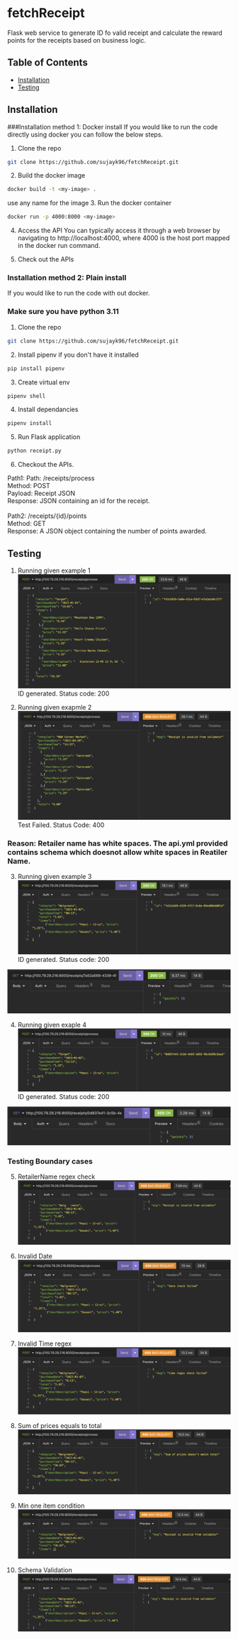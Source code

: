 # fetchReceipt

Flask web service to generate ID fo valid receipt and calculate the reward points for the receipts based on business logic.

## Table of Contents

- [Installation](#installation)
- [Testing](#testing)

## Installation

###Installation method 1: Docker install
If you would like to run the code directly using docker you can follow the below steps.

1. Clone the repo
```bash
git clone https://github.com/sujayk96/fetchReceipt.git
```
2. Build the docker image
```bash
docker build -t <my-image> .
```
use any name for the image
3. Run the docker container
```bash
docker run -p 4000:8000 <my-image>
```
4. Access the API
You can typically access it through a web browser by navigating to http://localhost:4000, where 4000 is the host port mapped in the docker run command.

5. Check out the APIs <br>


### Installation method 2: Plain install
If you would like to run the code with out docker.
### Make sure you have python 3.11
1. Clone the repo
```bash
git clone https://github.com/sujayk96/fetchReceipt.git
```

2. Install pipenv if you don't have it installed
```bash
pip install pipenv
```

3. Create virtual env
```bash
pipenv shell
```

4. Install dependancies
```bash
pipenv install
```

5. Run Flask application
```bash
python receipt.py
```

6. Checkout the APIs.

Path1: Path: /receipts/process <br>
Method: POST <br>
Payload: Receipt JSON <br>
Response: JSON containing an id for the receipt.<br><br>
Path2: /receipts/{id}/points<br>
Method: GET<br>
Response: A JSON object containing the number of points awarded.<br>

## Testing
1. Running given example 1
![Alt text](image.png)
ID generated. Status code: 200

2. Running given exapmle 2
![Alt text](image-1.png)
Test Failed. Status Code: 400
### Reason: Retailer name has white spaces. The api.yml provided contains schema which doesnot allow white spaces in Reatiler Name.

3. Running given example 3
![Alt text](image-2.png)
ID generated. Status code: 200

![Alt text](image-3.png)

4. Running given exaple 4
![Alt text](image-4.png)
ID generated. Status code: 200

![Alt text](image-5.png)

### Testing Boundary cases
5. RetailerName regex check
![Alt text](image-6.png)

6. Invalid Date
![Alt text](image-7.png)

7. Invalid Time regex
![Alt text](image-8.png)

8. Sum of prices equals to total
![Alt text](image-9.png)

9. Min one item condition
![Alt text](image-10.png)

10. Schema Validation
![Alt text](image-11.png)